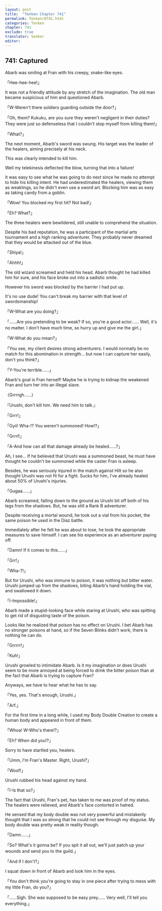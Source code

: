 ```yaml
---
layout: post
title:  "Tenken Chapter 741"
permalink: Tenken/0741.html
categories: Tenken
chapter: 741
exclude: true
translator: Seeker
editor: 
---
```

<h2 id="ch741">741: Captured</h2>

<p>Abarb was smiling at Fran with his creepy, snake-like eyes.</p>

<p>「Hee-hee-hee!」</p>

<p>It was not a friendly attitude by any stretch of the imagination. The old man became suspicious of him and questioned Abarb.</p>

<p>「W-Weren't there soldiers guarding outside the door?」</p>
<p>「Oh, them? Kukuku, are you sure they weren't negligent in their duties? They were just so defenseless that I couldn't stop myself from killing them!」</p>
<p>「What?」</p>

<p>The next moment, Abarb's sword was swung. His target was the leader of the healers, aiming precisely at his neck.</p>

<p>This was clearly intended to kill him.</p>

<p>Well my telekinesis deflected the blow, turning that into a failure!</p>

<p>It was easy to see what he was going to do next since he made no attempt to hide his killing intent. He had underestimated the healers, viewing them as weaklings, so he didn't even use a sword art. Blocking him was as easy as taking candy from a goblin.</p>

<p>「Wow! You blocked my first hit? Not bad!」</p>
<p>「Eh? What?」</p>

<p>The three healers were bewildered, still unable to comprehend the situation.</p>

<p>Despite his bad reputation, he was a participant of the martial arts tournament and a high ranking adventurer. They probably never dreamed that they would be attacked out of the blue.</p>

<p>「Shiya!」</p>
<p>「Ahhh!」</p>

<p>The old wizard screamed and held his head. Abarb thought he had killed him for sure, and his face broke out into a sadistic smile.</p>

<p>However his sword was blocked by the barrier I had put up.</p>

<p>It's no use dude! You can't break my barrier with that level of swordsmanship!</p>

<p>「W-What are you doing?」</p>
<p>「……Are you pretending to be weak? If so, you're a good actor…… Well, it's no matter. I don't have much time, so hurry up and give me the girl.」</p>
<p>「W-What do you mean?」</p>
<p>「You see, my client desires strong adventurers. I would normally be no match for this abomination in strength… but now I can capture her easily, don't you think?」</p>
<p>「Y-You're terrible……」</p>

<p>Abarb's goal is Fran herself! Maybe he is trying to kidnap the weakened Fran and turn her into an illegal slave.</p>

<p>（Grrrrgh……）</p>
<p>『Urushi, don't kill him. We need him to talk.』</p>
<p>「Grrr!」</p>
<p>「Gyii! Wha-!? You weren't summoned! How!?」</p>
<p>「Grrrl!」</p>
<p>「A-And how can all that damage already be healed……?」</p>

<p>Ah, I see… If he believed that Urushi was a summoned beast, he must have thought he couldn't be summoned while the caster Fran is asleep.</p>

<p>Besides, he was seriously injured in the match against Hilt so he also thought Urushi was not fit for a fight. Sucks for him, I've already healed about 50% of Urushi's injuries.</p>

<p>「Gugaa……」</p>

<p>Abarb screamed, falling down to the ground as Urushi bit off both of his legs from the shadows. But, he was still a Rank B adventurer.</p>

<p>Despite receiving a mortal wound, he took out a vial from his pocket, the same poison he used in the Diaz battle.</p>

<p>Immediately after he felt he was about to lose, he took the appropriate measures to save himself. I can see his experience as an adventurer paying off.</p>

<p>「Damn! If it comes to this……」</p>
<p>「Grr!」</p>
<p>「Wha-?!」</p>

<p>But for Urushi, who was immune to poison, it was nothing but bitter water. Urushi jumped up from the shadows, biting Abarb's hand holding the vial, and swallowed it down.</p>

<p>「I-Impossible!」</p>

<p>Abarb made a stupid-looking face while staring at Urushi, who was spitting to get rid of disgusting taste of the poison.</p>

<p>Looks like he realized that poison has no effect on Urushi. I bet Abarb has no stronger poisons at hand, so if the Seven Blinks didn't work, there is nothing he can do.</p>

<p>「Grrrrr!」</p>
<p>「Kuh!」</p>

<p>Urushi growled to intimidate Abarb. Is it my imagination or does Urushi seem to be more annoyed at being forced to drink the bitter poison than at the fact that Abarb is trying to capture Fran?</p>

<p>Anyways, we have to hear what he has to say.</p>

<p>「Yes, yes. That's enough, Urushi.」</p>
<p>「Arf.」</p>

<p>For the first time in a long while, I used my Body Double Creation to create a human body and appeared in front of them.</p>

<p>「Whoa! W-Who's there!?」</p>
<p>「Eh? When did you!?」</p>

<p>Sorry to have startled you, healers.</p>

<p>「Umm, I'm Fran's Master. Right, Urushi?」</p>
<p>「Woof!」</p>

<p>Urushi rubbed his head against my hand.</p>

<p>「I-Is that so?」</p>

<p>The fact that Urushi, Fran's pet, has taken to me was proof of my status. The healers were relieved, and Abarb's face contorted in hatred.</p>

<p>He sensed that my body double was not very powerful and mistakenly thought that I was so strong that he could not see through my disguise. My body double was pretty weak in reality though.</p>

<p>「Damn……」</p>
<p>「So? What's it gonna be? If you spit it all out, we'll just patch up your wounds and send you to the guild.」</p>
<p>「And if I don't?」</p>

<p>I squat down in front of Abarb and look him in the eyes.</p>

<p>「You don't think you're going to stay in one piece after trying to mess with my little Fran, do you?」</p>
<p>「……Sigh. She was supposed to be easy prey…… Very well, I'll tell you everything.」</p>



